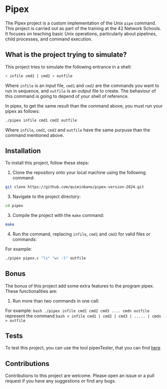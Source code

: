 # Pipex

The Pipex project is a custom implementation of the Unix `pipe` command. This project is carried out as part of the training at the 42 Network Schools. It focuses on teaching basic Unix operations, particularly about pipelines, child processes, and command execution.

## What is the project trying to simulate?

This project tries to simulate the following entrance in a shell:

```bash
< infile cmd1 | cmd2 > outfile
```

Where `infile` is an input file, `cmd1` and `cmd2` are the commands you want to run in sequence, and `outfile` is an output file to create. The behaviour of this command is going to depend of your shell of reference.

In pipex, to get the same result than the command above, you must run your pipex as follows:

```bash
./pipex infile cmd1 cmd2 outfile
```

Where `infile`, `cmd1`, `cmd2` and `outfile` have the same purpuse than the command mentioned above.

## Installation

To install this project, follow these steps:

1. Clone the repository onto your local machine using the following command:
```bash
git clone https://github.com/quiminbano/pipex-version-2024.git
```

3. Navigate to the project directory:

```bash
cd pipex
```

3. Compile the project with the `make` command:

```bash
make
```

4. Run the command, replacing `infile`, `cmd1` and `cmd2` for valid files or commands:

For example:
```bash
./pipex pipex.c "ls" "wc -l" outfile
```

## Bonus

The bonus of this project add some extra features to the program pipex. These functionalities are:

1. Run more than two commands in one call:

For example: 
```bash ./pipex infile cmd1 cmd2 cmd3 .... cmdn outfile``` 
represent the command 
```bash < infile cmd1 | cmd2 | cmd3 | ..... | cmdn > outfile```

## Tests

To test this project, you can use the tool pipexTester, that you can find [here](https://github.com/quiminbano/pipexTester)

## Contributions

Contributions to this project are welcome. Please open an issue or a pull request if you have any suggestions or find any bugs.
